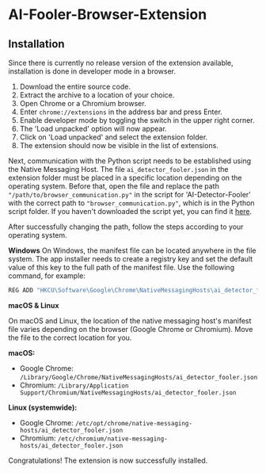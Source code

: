 # AI-Fooler-Browser-Extension

## Installation
Since there is currently no release version of the extension available, installation is done in developer mode in a browser.

1. Download the entire source code.
2. Extract the archive to a location of your choice.
3. Open Chrome or a Chromium browser.
4. Enter `chrome://extensions` in the address bar and press Enter.
5. Enable developer mode by toggling the switch in the upper right corner.
6. The 'Load unpacked' option will now appear.
7. Click on 'Load unpacked' and select the extension folder.
8. The extension should now be visible in the list of extensions.

Next, communication with the Python script needs to be established using the Native Messaging Host.
The file `ai_detector_fooler.json` in the extension folder must be placed in a specific location depending on the operating system.
Before that, open the file and replace the path `"/path/to/browser_communication.py"` in the script for 'AI-Detector-Fooler'
with the correct path to `"browser_communication.py"`, which is in the Python script folder. If you haven't downloaded the script yet,
you can find it [here](https://gitlab.uni-hannover.de/informaticup-2024/gruppe-7/ai-dector-fooler).

After successfully changing the path, follow the steps according to your operating system.

**Windows**
On Windows, the manifest file can be located anywhere in the file system. The app installer needs to create a registry key and set the default value of this key to the full path of the manifest file. Use the following command, for example:
```bash
REG ADD "HKCU\Software\Google\Chrome\NativeMessagingHosts\ai_detector_fooler" /ve /t REG_SZ /d "C:\path\to\ai_detector_fooler.json" /f
```
**macOS & Linux**

On macOS and Linux, the location of the native messaging host's manifest file varies depending on the browser (Google Chrome or Chromium). Move the file to the correct location for you.

**macOS:**
- Google Chrome: `/Library/Google/Chrome/NativeMessagingHosts/ai_detector_fooler.json`
- Chromium: `/Library/Application Support/Chromium/NativeMessagingHosts/ai_detector_fooler.json`

**Linux (systemwide):**
- Google Chrome: `/etc/opt/chrome/native-messaging-hosts/ai_detector_fooler.json`
- Chromium: `/etc/chromium/native-messaging-hosts/ai_detector_fooler.json`

Congratulations! The extension is now successfully installed.


